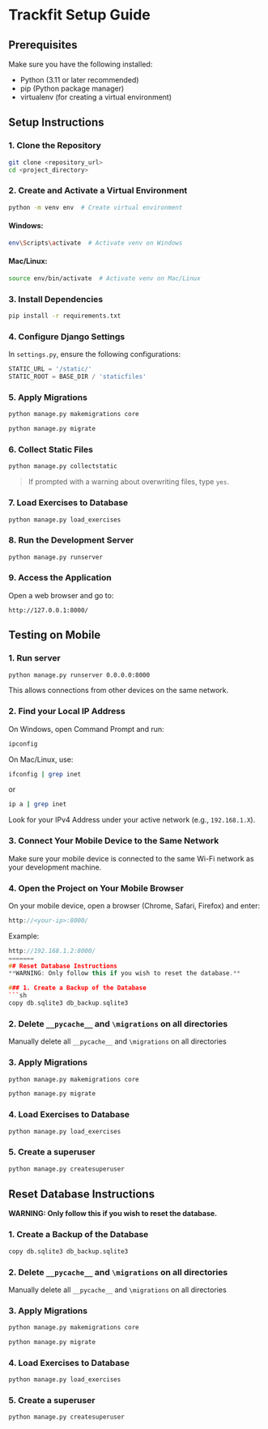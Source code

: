 # Trackfit Setup Guide

## Prerequisites
Make sure you have the following installed:
- Python (3.11 or later recommended)
- pip (Python package manager)
- virtualenv (for creating a virtual environment)

## Setup Instructions

### 1. Clone the Repository
```sh
git clone <repository_url>
cd <project_directory>
```

### 2. Create and Activate a Virtual Environment
```sh
python -m venv env  # Create virtual environment
```
#### **Windows:**
```sh
env\Scripts\activate  # Activate venv on Windows
```
#### **Mac/Linux:**
```sh
source env/bin/activate  # Activate venv on Mac/Linux
```

### 3. Install Dependencies
```sh
pip install -r requirements.txt
```

### 4. Configure Django Settings
In `settings.py`, ensure the following configurations:
```python
STATIC_URL = '/static/'
STATIC_ROOT = BASE_DIR / 'staticfiles'
```

### 5. Apply Migrations
```sh
python manage.py makemigrations core
```
```sh
python manage.py migrate
```

### 6. Collect Static Files
```sh
python manage.py collectstatic
```
> If prompted with a warning about overwriting files, type `yes`.

### 7. Load Exercises to Database
```sh
python manage.py load_exercises
```

### 8. Run the Development Server
```sh
python manage.py runserver
```

### 9. Access the Application
Open a web browser and go to:
```
http://127.0.0.1:8000/
```

## Testing on Mobile

### 1. Run server
```sh
python manage.py runserver 0.0.0.0:8000
```
This allows connections from other devices on the same network.

### 2. Find your Local IP Address
On Windows, open Command Prompt and run:
```sh
ipconfig
```
On Mac/Linux, use:
```sh
ifconfig | grep inet
```
or
```sh
ip a | grep inet
```
Look for your IPv4 Address under your active network (e.g., `192.168.1.X`).

### 3. Connect Your Mobile Device to the Same Network
Make sure your mobile device is connected to the same Wi-Fi network as your development machine.

### 4. Open the Project on Your Mobile Browser
On your mobile device, open a browser (Chrome, Safari, Firefox) and enter:
```cpp
http://<your-ip>:8000/
```
Example:
```cpp
http://192.168.1.2:8000/
=======
## Reset Database Instructions
**WARNING: Only follow this if you wish to reset the database.**

### 1. Create a Backup of the Database
```sh
copy db.sqlite3 db_backup.sqlite3
```

### 2. Delete `__pycache__` and `\migrations` on all directories
Manually delete all `__pycache__` and `\migrations` on all directories

### 3. Apply Migrations
```sh
python manage.py makemigrations core
```
```sh
python manage.py migrate
```

### 4. Load Exercises to Database
```sh
python manage.py load_exercises
```

### 5. Create a superuser
```sh
python manage.py createsuperuser
```

## Reset Database Instructions
**WARNING: Only follow this if you wish to reset the database.**

### 1. Create a Backup of the Database
```sh
copy db.sqlite3 db_backup.sqlite3
```

### 2. Delete `__pycache__` and `\migrations` on all directories
Manually delete all `__pycache__` and `\migrations` on all directories

### 3. Apply Migrations
```sh
python manage.py makemigrations core
```
```sh
python manage.py migrate
```

### 4. Load Exercises to Database
```sh
python manage.py load_exercises
```

### 5. Create a superuser
```sh
python manage.py createsuperuser
```